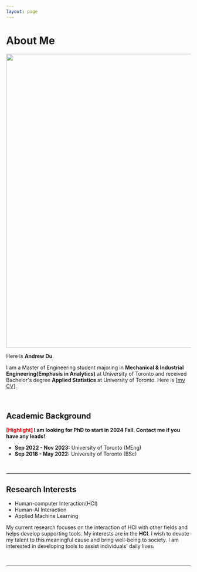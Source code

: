 ```yaml
---
layout: page
---
```


# About Me

<img src="https://fearof99.github.io/IMG_0880.jpg" class="floatpic" width="800" height="800">

Here is **Andrew Du**.

I am a Master of Engineering student majoring in **Mechanical & Industrial Engineering(Emphasis in Analytics)** at University of Toronto and received Bachelor's degree **Applied Statistics** at University of Toronto. Here is [[my CV](https://fearof99.github.io/file/Andrew_Du_resume.pdf)].

<br>

## Academic Background

**<font color='red'>[Highlight]</font> I am looking for PhD to start in 2024 Fall. Contact me if you have any leads!**

- **Sep 2022 - Nov 2023:** University of Toronto (MEng)
- **Sep 2018 - May 2022:** University of Toronto (BSc)

<br>

---

## Research Interests

- Human-computer Interaction(HCI)
- Human-AI Interaction
- Applied Machine Learning

My current research focuses on the interaction of HCI with other fields and helps develop supporting tools. My interests are in the **HCI**. I wish to devote my talent to this meaningful cause and bring well-being to society. I am interested in developing tools to assist individuals' daily lives. 

<br>

---


